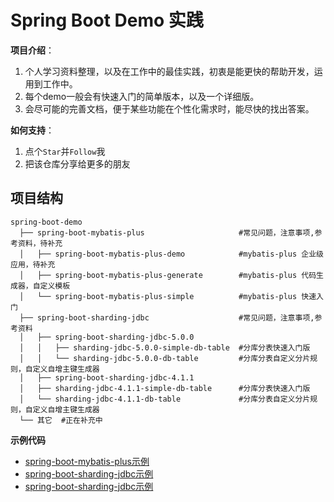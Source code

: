 # Spring Boot Demo 实践

**项目介绍**：

1. 个人学习资料整理，以及在工作中的最佳实践，初衷是能更快的帮助开发，运用到工作中。
2. 每个demo一般会有快速入门的简单版本，以及一个详细版。
3. 会尽可能的完善文档，便于某些功能在个性化需求时，能尽快的找出答案。

**如何支持**：

1. 点个`Star`并`Follow`我
2. 把该仓库分享给更多的朋友



## 项目结构

```
spring-boot-demo
  ├── spring-boot-mybatis-plus                     #常见问题，注意事项,参考资料，待补充
  │   ├── spring-boot-mybatis-plus-demo            #mybatis-plus 企业级应用，待补充
  │   ├── spring-boot-mybatis-plus-generate        #mybatis-plus 代码生成器，自定义模板
  │   └── spring-boot-mybatis-plus-simple          #mybatis-plus 快速入门
  ├── spring-boot-sharding-jdbc                    #常见问题，注意事项,参考资料
  │   ├── spring-boot-sharding-jdbc-5.0.0
  │   │   ├── sharding-jdbc-5.0.0-simple-db-table  #分库分表快速入门版
  │   │   └── sharding-jdbc-5.0.0-db-table         #分库分表自定义分片规则，自定义自增主键生成器
  │   ├── spring-boot-sharding-jdbc-4.1.1
  │   ├── sharding-jdbc-4.1.1-simple-db-table      #分库分表快速入门版
  │   └── sharding-jdbc-4.1.1-db-table             #分库分表自定义分片规则，自定义自增主键生成器
  └── 其它  #正在补充中
```

**示例代码**

- [spring-boot-mybatis-plus示例](spring-boot-demo/tree/master/spring-boot-mybatis-plus)
- [spring-boot-sharding-jdbc示例](/spring-boot-demo/tree/master/spring-boot-sharding-jdbc)
- [spring-boot-sharding-jdbc示例](/spring-boot-demo/tree/master/spring-boot-sharding-jdbc/README.md)

